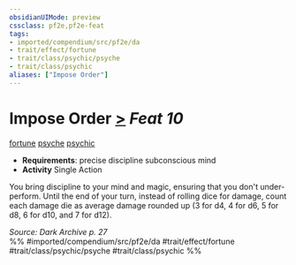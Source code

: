 ```yaml
---
obsidianUIMode: preview
cssclass: pf2e,pf2e-feat
tags:
- imported/compendium/src/pf2e/da
- trait/effect/fortune
- trait/class/psychic/psyche
- trait/class/psychic
aliases: ["Impose Order"]
---
```

# Impose Order  [>](chapter-9-playing-the-game.md#Actions "Single Action") *Feat 10*  
[fortune](fortune.md)  [psyche](psyche-da.md)  [psychic](rules/traits/psychic-da.md)  

- **Requirements**: precise discipline subconscious mind
- **Activity** Single Action

You bring discipline to your mind and magic, ensuring that you don't under-perform. Until the end of your turn, instead of rolling dice for damage, count each damage die as average damage rounded up (3 for d4, 4 for d6, 5 for d8, 6 for d10, and 7 for d12).

*Source: Dark Archive p. 27*  
%% #imported/compendium/src/pf2e/da #trait/effect/fortune #trait/class/psychic/psyche #trait/class/psychic %%